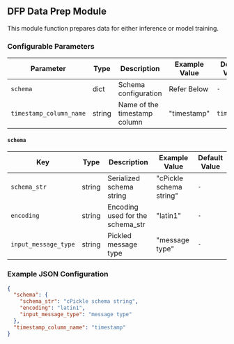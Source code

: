 <!--
SPDX-FileCopyrightText: Copyright (c) 2022-2024, NVIDIA CORPORATION & AFFILIATES. All rights reserved.
SPDX-License-Identifier: Apache-2.0

Licensed under the Apache License, Version 2.0 (the "License");
you may not use this file except in compliance with the License.
You may obtain a copy of the License at

http://www.apache.org/licenses/LICENSE-2.0

Unless required by applicable law or agreed to in writing, software
distributed under the License is distributed on an "AS IS" BASIS,
WITHOUT WARRANTIES OR CONDITIONS OF ANY KIND, either express or implied.
See the License for the specific language governing permissions and
limitations under the License.
-->

## DFP Data Prep Module

This module function prepares data for either inference or model training.

### Configurable Parameters

| Parameter               | Type   | Description                  | Example Value | Default Value |
|-------------------------|--------|------------------------------|---------------|---------------|
| `schema`                | dict   | Schema configuration         | Refer Below    | `-`           |
| `timestamp_column_name` | string | Name of the timestamp column | "timestamp"   | `timestamp`   |

#### `schema`

| Key                  | Type   | Description                      | Example Value           | Default Value |
|----------------------|--------|----------------------------------|-------------------------|---------------|
| `schema_str`         | string | Serialized schema string         | "cPickle schema string" | `-`           |
| `encoding`           | string | Encoding used for the schema_str | "latin1"                | `-`           |
| `input_message_type` | string | Pickled message type             | "message type"          | `-`           |

### Example JSON Configuration

```json
{
  "schema": {
    "schema_str": "cPickle schema string",
    "encoding": "latin1",
    "input_message_type": "message type"
  },
  "timestamp_column_name": "timestamp"
}
```
